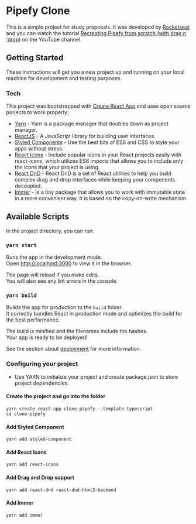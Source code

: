 # Pipefy Clone

This is a simple project for study proposals. It was developed by [Rocketseat](https://rocketseat.com.br) and you can watch the tutorial [
Recreating Pipefy from scratch (with drag n 'drop)](https://www.youtube.com/watch?v=awRtgpRsdTQ) on the YouTube channel.


## Getting Started

These instructions will get you a new project up and running on your local machine for development and testing purposes.

### Tech

This project was bootstrapped with [Create React App](https://github.com/facebook/create-react-app) and uses open source porjects to work properly:

* [Yarn] - Yarn is a package manager that doubles down as project manager.
* [ReactJS] - A JavaScript library for building user interfaces.
* [Styled Components] - Use the best bits of ES6 and CSS to style your apps without stress.
* [React Icons] - Include popular icons in your React projects easily with react-icons, which utilizes ES6 imports that allows you to include only the icons that your project is using.
* [React DnD] - React DnD is a set of React utilities to help you build complex drag and drop interfaces while keeping your components decoupled.
* [Immer] - Is a tiny package that allows you to work with immutable state in a more convenient way. It is based on the copy-on-write mechanism.

## Available Scripts

In the project directory, you can run:

### `yarn start`

Runs the app in the development mode.<br />
Open [http://localhost:3000](http://localhost:3000) to view it in the browser.

The page will reload if you make edits.<br />
You will also see any lint errors in the console.

### `yarn build`

Builds the app for production to the `build` folder.<br />
It correctly bundles React in production mode and optimizes the build for the best performance.

The build is minified and the filenames include the hashes.<br />
Your app is ready to be deployed!

See the section about [deployment](https://facebook.github.io/create-react-app/docs/deployment) for more information.

### Configuring your project

- Use YARN to initialize your project and create package.json to store project dependencies.

#### Create the project and go into the folder
```
yarn create react-app clone-pipefy --template typescript
cd clone-pipefy
```

#### Add Styled Component
```
yarn add styled-component
```

#### Add React Icons
```
yarn add react-icons
```

#### Add Drag and Drop support
```
yarn add react-dnd react-dnd-html5-backend
```

#### Add Immer
```
yarn add immer
```

[yarn]:https://yarnpkg.com
[reactjs]:https://reactjs.org
[Styled Components]:https://styled-components.com
[React Icons]: https://react-icons.github.io
[React DnD]: https://react-dnd.github.io/react-dnd
[Immer]: https://immerjs.github.io/immer/docs/introduction
